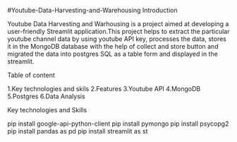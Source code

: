 #Youtube-Data-Harvesting-and-Warehousing
Introduction

Youtube Data Harvesting and Warhousing is a project aimed at developing a user-friendly Streamlit application.This project helps to extract the particular youtube channel data by using youtube API key, processes the data, stores it in the MongoDB database with the help of collect and store button and migrated the data into postgres SQL as a table form and displayed in the streamlit. 

Table of content

1.Key technologies and skils
2.Features
3.Youtube API
4.MongoDB
5.Postgres
6.Data Analysis


Key technologies and Skills

pip install google-api-python-client
pip install pymongo
pip install psycopg2
pip install pandas as pd
pip install streamlit as st

